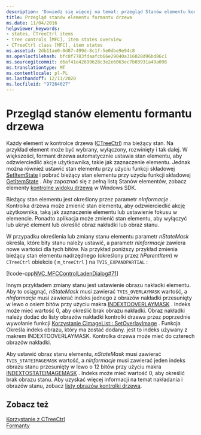 ```yaml
---
description: 'Dowiedz się więcej na temat: przegląd Stanów elementu kontrolki drzewa'
title: Przegląd stanów elementu formantu drzewa
ms.date: 11/04/2016
helpviewer_keywords:
- states, CTreeCtrl items
- tree controls [MFC], item states overview
- CTreeCtrl class [MFC], item states
ms.assetid: 2db11ae0-0d87-499d-8c1f-5e0dbe9e94c8
ms.openlocfilehash: bfc8f7783fdaafcb66e29040a316028d96bd86c1
ms.sourcegitcommit: d6af41e42699628c3e2e6063ec7b03931a49a098
ms.translationtype: MT
ms.contentlocale: pl-PL
ms.lasthandoff: 12/11/2020
ms.locfileid: "97264027"
---
```

# <a name="tree-control-item-states-overview"></a>Przegląd stanów elementu formantu drzewa

Każdy element w kontrolce drzewa ([CTreeCtrl](../mfc/reference/ctreectrl-class.md)) ma bieżący stan. Na przykład element może być wybrany, wyłączony, rozwinięty i tak dalej. W większości, formant drzewa automatycznie ustawia stan elementu, aby odzwierciedlić akcje użytkownika, takie jak zaznaczenie elementu. Jednak można również ustawić stan elementu przy użyciu funkcji składowej [SetItemState](../mfc/reference/ctreectrl-class.md#setitemstate) i pobrać bieżący stan elementu przy użyciu funkcji składowej [GetItemState](../mfc/reference/ctreectrl-class.md#getitemstate) . Aby zapoznać się z pełną listą Stanów elementów, zobacz elementy [kontrolne widoku drzewa](/windows/win32/Controls/tree-view-control-item-states) w Windows SDK.

Bieżący stan elementu jest określony przez parametr *nInformacje* . Kontrolka drzewa może zmienić stan elementu, aby odzwierciedlić akcję użytkownika, taką jak zaznaczenie elementu lub ustawienie fokusu w elemencie. Ponadto aplikacja może zmienić stan elementu, aby wyłączyć lub ukryć element lub określić obraz nakładki lub obraz stanu.

W przypadku określenia lub zmiany stanu elementu parametr *nStateMask* określa, które bity stanu należy ustawić, a parametr *nInformacje* zawiera nowe wartości dla tych bitów. Na przykład poniższy przykład zmienia bieżący stan elementu nadrzędnego (określony przez *hParentItem*) w `CTreeCtrl` obiekcie ( `m_treeCtrl` ) na `TVIS_EXPANDPARTIAL` :

[!code-cpp[NVC_MFCControlLadenDialog#71](../mfc/codesnippet/cpp/tree-control-item-states-overview_1.cpp)]

Innym przykładem zmiany stanu jest ustawienie obrazu nakładki elementu. Aby to osiągnąć, *nStateMask* musi zawierać `TVIS_OVERLAYMASK` wartość, a *nInformacje* musi zawierać indeks jednego z obrazów nakładki przesunięty w lewo o osiem bitów przy użyciu makra [INDEXTOOVERLAYMASK](/windows/win32/api/commctrl/nf-commctrl-indextooverlaymask) . Indeks może mieć wartość 0, aby określić brak obrazu nakładki. Obraz nakładki należy dodać do listy obrazów nakładki kontrolki drzewa przez poprzednie wywołanie funkcji [Korzystanie CImageList:: SetOverlayImage](../mfc/reference/cimagelist-class.md#setoverlayimage) . Funkcja Określa indeks obrazu, który ma zostać dodany. jest to indeks używany z makrem INDEXTOOVERLAYMASK. Kontrolka drzewa może mieć do czterech obrazów nakładki.

Aby ustawić obraz stanu elementu, *nStateMask* musi zawierać `TVIS_STATEIMAGEMASK` wartość, a *nInformacje* musi zawierać jeden indeks obrazu stanu przesunięty w lewo o 12 bitów przy użyciu makra [INDEXTOSTATEIMAGEMASK](/windows/win32/api/commctrl/nf-commctrl-indextostateimagemask) . Indeks może mieć wartość 0, aby określić brak obrazu stanu. Aby uzyskać więcej informacji na temat nakładania i obrazów stanu, zobacz [listy obrazów kontrolki drzewa](../mfc/tree-control-image-lists.md).

## <a name="see-also"></a>Zobacz też

[Korzystanie z CTreeCtrl](../mfc/using-ctreectrl.md)<br/>
[Formanty](../mfc/controls-mfc.md)

